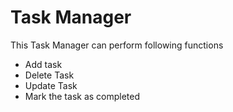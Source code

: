 # Task Manager 
This Task Manager can perform following functions 
- Add task 
-  Delete Task
-  Update Task 
-  Mark the task as completed


